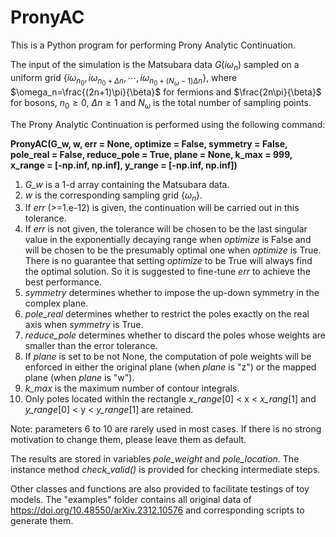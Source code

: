 # PronyAC
This is a Python program for performing Prony Analytic Continuation.

The input of the simulation is the Matsubara data $G(i \omega_n)$ sampled on a uniform grid $\lbrace i\omega_{n_0}, i\omega_{n_0 + \Delta n}, \cdots, i\omega_{n_0 + (N_{\omega}-1) \Delta n} \rbrace$, where  $\omega_n=\frac{(2n+1)\pi}{\beta}$ for fermions and $\frac{2n\pi}{\beta}$ for bosons, $n_0 \geq 0$, $\Delta n \geq 1$ and $N_{\omega}$ is the total number of sampling points.

The Prony Analytic Continuation is performed using the following command:

**PronyAC(G_w, w, err = None, optimize = False, symmetry = False, pole_real = False, reduce_pole = True, plane = None, k_max = 999, x_range = [-np.inf, np.inf], y_range = [-np.inf, np.inf])**
1. *G_w* is a 1-d array containing the Matsubara data.
2. *w* is the corresponding sampling grid $\lbrace \omega_n \rbrace$.
3. If *err* (>=1.e-12) is given, the continuation will be carried out in this tolerance.
4. If *err* is not given, the tolerance will be chosen to be the last singular value in the exponentially decaying range when *optimize* is False and will be chosen to be the presumably optimal one when *optimize* is True. There is no guarantee that setting *optimize* to be True will always find the optimal solution. So it is suggested to fine-tune *err* to achieve the best performance.
5. *symmetry* determines whether to impose the up-down symmetry in the complex plane.
6. *pole_real* determines whether to restrict the poles exactly on the real axis when *symmetry* is True.
7. *reduce_pole* determines whether to discard the poles whose weights are smaller than the error tolerance.
8. If *plane* is set to be not None, the computation of pole weights will be enforced in either the original plane (when *plane* is "z") or the mapped plane (when *plane* is "w").
9. *k_max* is the maximum number of contour integrals.
10. Only poles located within the rectangle  *x_range*[0] < x < *x_rang*[1] and *y_range*[0] < y < *y_range*[1] are retained.

Note: parameters 6 to 10 are rarely used in most cases. If there is no strong motivation to change them, please leave them as default.

The results are stored in variables *pole_weight* and *pole_location*. The instance method *check_valid()* is provided for checking intermediate steps.

Other classes and functions are also provided to facilitate testings of toy models. The "examples" folder contains all original data of 
https://doi.org/10.48550/arXiv.2312.10576 and corresponding scripts to generate them.
